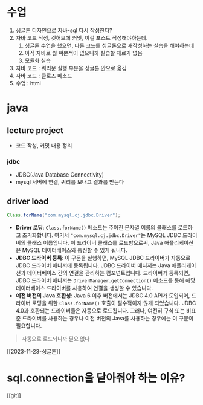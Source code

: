 # 수업
1. 싱글톤 디자인으로 자바-sql 다시 작성한다?
2. 자바 코드 작성, 깃허브에 커밋, 이걸 포스트 작성해야하는데.
	1. 싱글톤 수업을 했으면, 다른 코드를 싱글톤으로 재작성하는 실습을 해야하는데
	2. 아직 자바로 뭘 써본적이 없으니까 실습할 재료가 없음
	3. 모듈화 실습
3. 자바 코드 : 쿼리문 실행 부분을 싱글톤 안으로 옮김
4. 자바 코드 : 클로즈 메소드
5. 수업 : html

# java
## lecture project
- 코드 작성, 커밋 내용 정리
### jdbc
- JDBC(Java Database Connectivity) 
- mysql 서버에 연결, 쿼리를 보내고 결과를 받는다
## driver load
```java
Class.forName("com.mysql.cj.jdbc.Driver");
```
- **Driver 로딩**: `Class.forName()` 메소드는 주어진 문자열 이름의 클래스를 로드하고 초기화합니다. 여기서 `"com.mysql.cj.jdbc.Driver"`는 MySQL JDBC 드라이버의 클래스 이름입니다. 이 드라이버 클래스를 로드함으로써, Java 애플리케이션은 MySQL 데이터베이스와 통신할 수 있게 됩니다.
- **JDBC 드라이버 등록**: 이 구문을 실행하면, MySQL JDBC 드라이버가 자동으로 JDBC 드라이버 매니저에 등록됩니다. JDBC 드라이버 매니저는 Java 애플리케이션과 데이터베이스 간의 연결을 관리하는 컴포넌트입니다. 드라이버가 등록되면, JDBC 드라이버 매니저는 `DriverManager.getConnection()` 메소드를 통해 해당 데이터베이스 드라이버를 사용하여 연결을 생성할 수 있습니다.
- **예전 버전의 Java 호환성**: Java 6 이후 버전에서는 JDBC 4.0 API가 도입되어, 드라이버 로딩을 위한 `Class.forName()` 호출이 필수적이지 않게 되었습니다. JDBC 4.0과 호환되는 드라이버들은 자동으로 로드됩니다. 그러나, 여전히 구식 또는 비표준 드라이버를 사용하는 경우나 이전 버전의 Java를 사용하는 경우에는 이 구문이 필요합니다.

> 자동으로 로드되니까 필요 없다


[[2023-11-23-싱글톤]]



# sql.connection을 닫아줘야 하는 이유?
[[git]]